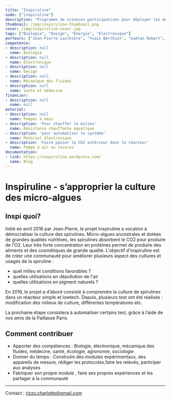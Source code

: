 ```yaml
---
title: "Inspiruline"
node: ["inspiruline"]
description: "Programme de sciences participatives pour déployer les méthodes de culture de la spiruline"
thumbnail: /img/inspiruline-thumbnail.png
cover: /img/inspiruline-cover.jpg
tags: ["Biologie", "Design", "Energie", "Electronique"]
porteurs: ["Jean-Pierre Laulhière", "Yvain Berthiot", "Gaëtan Robert", "Charlotte Rizzo", "Oriane Marignier" ]
competence:
- description: null
  name: Biologie
- description: null
  name: Electronique
- description: null
  name: Design
- description: null
  name: Mécanique des fluides
- description: null
  name: Santé et médecine
financier:
- description: null
  name: null
materiel:
- description: null
  name: Pompes à main
- description: 'Pour chauffer le milieu'
  name: Résistance chauffante aquatique
- description: 'pour automatiser le système'
  name: Matériel électronique
- description: 'Faire passer le CO2 extérieur dans le réacteur'
  name: Pompe à air ou levures
documentation:
- link: https://inspiruline.wordpress.com/
  name: Blog
---
```


# Inspiruline - s’approprier la culture des micro-algues

## Inspi quoi?
Initié en avril 2016 par Jean-Pierre, le projet Inspiruline a vocation à démocratiser la culture des spirulines. Micro-algues ancestrales et dotées de grandes qualités nutritives, les spirulines absorbent le CO2 pour produire de l'O2. Leur très forte concentration en protéines permet de produire des aliments et des cosmétiques de grande qualité. L'objectif d'inspiruline est de créer une communauté pour améliorer plusieurs aspect des cultures et usages de la spiruline :

- quel milieu et conditions favorables ?
- quelles utilisations en dépollution de l'air
- quelles utilisations en pigment naturels ?  


En 2016, le projet a d’abord consisté à comprendre la culture de spirulines dans un réacteur simple et lowtech. Depuis, plusieurs test ont été réalisés : modification des milieux de culture, différentes températures etc.

La prochaine étape consistera à automatiser certains test, grâce à l’aide de nos amis de la Paillasse Paris.  

## Comment contribuer  

- Apporter des compétences : Biologie, électronique, mécanique des fluides, médecine, santé, écologie, agronomie, sociologie
- Donner du temps : Construire des modules expérimentaux, des appareils de mesure, rédiger les protocoles,faire les relevés, participer aux analyses
- Fabriquer son propre module , faire ses propres expériences et les partager à la communauté

-------
Contact : rizzo.charlotte@gmail.com
